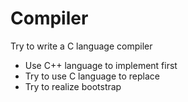 # Compiler
Try to write a C language compiler
* Use C++ language to implement first
* Try to use C language to replace
* Try to realize bootstrap